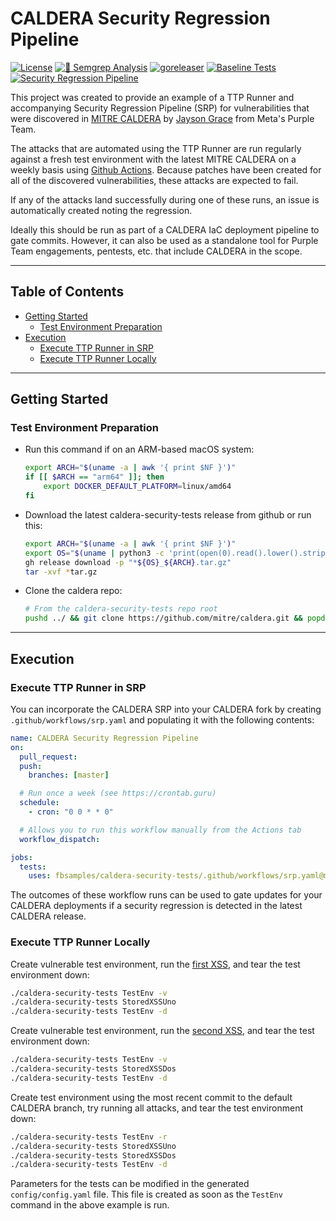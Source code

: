 # CALDERA Security Regression Pipeline

[![License](https://img.shields.io/github/license/l50/goutils?label=License&style=flat&color=blue&logo=github)](https://github.com/fbsamples/caldera-security-tests/blob/main/LICENSE)
[![🚨 Semgrep Analysis](https://github.com/fbsamples/caldera-security-tests/actions/workflows/semgrep.yaml/badge.svg)](https://github.com/fbsamples/caldera-security-tests/actions/workflows/semgrep.yaml)
[![goreleaser](https://github.com/fbsamples/caldera-security-tests/actions/workflows/goreleaser.yaml/badge.svg)](https://github.com/fbsamples/caldera-security-tests/actions/workflows/goreleaser.yaml)
[![Baseline Tests](https://github.com/fbsamples/caldera-security-tests/actions/workflows/baseline.yaml/badge.svg)](https://github.com/fbsamples/caldera-security-tests/actions/workflows/baseline.yaml)
[![Security Regression Pipeline](https://github.com/fbsamples/caldera-security-tests/actions/workflows/srp.yaml/badge.svg)](https://github.com/fbsamples/caldera-security-tests/actions/workflows/srp.yaml)

This project was created to provide an example of a TTP Runner
and accompanying Security Regression Pipeline (SRP) for vulnerabilities
that were discovered in [MITRE CALDERA](https://github.com/mitre/caldera)
by [Jayson Grace](https://techvomit.net) from Meta's Purple Team.

The attacks that are automated using the TTP Runner are
run regularly against a fresh test environment with the latest
MITRE CALDERA on a weekly basis using
[Github Actions](https://github.com/features/actions). Because patches
have been created for all of the discovered
vulnerabilities, these attacks are expected to fail.

If any of the attacks land successfully during one of these runs,
an issue is automatically created noting the regression.

Ideally this should be run as part of a CALDERA IaC deployment
pipeline to gate commits. However, it can also be used as a
standalone tool for Purple Team engagements, pentests, etc.
that include CALDERA in the scope.

---

## Table of Contents

- [Getting Started](#getting-started)
  - [Test Environment Preparation](#test-environment-preparation)
- [Execution](#execution)
  - [Execute TTP Runner in SRP](#execute-ttp-runner-in-srp)
  - [Execute TTP Runner Locally](#execute-ttp-runner-locally)

---

## Getting Started

### Test Environment Preparation

- Run this command if on an ARM-based macOS system:

  ```bash
  export ARCH="$(uname -a | awk '{ print $NF }')"
  if [[ $ARCH == "arm64" ]]; then
      export DOCKER_DEFAULT_PLATFORM=linux/amd64
  fi
  ```

- Download the latest caldera-security-tests release from github or run this:

  ```bash
  export ARCH="$(uname -a | awk '{ print $NF }')"
  export OS="$(uname | python3 -c 'print(open(0).read().lower().strip())')"
  gh release download -p "*${OS}_${ARCH}.tar.gz"
  tar -xvf *tar.gz
  ```

- Clone the caldera repo:

  ```bash
  # From the caldera-security-tests repo root
  pushd ../ && git clone https://github.com/mitre/caldera.git && popd
  ```

---

## Execution

### Execute TTP Runner in SRP

You can incorporate the CALDERA SRP into your CALDERA fork
by creating `.github/workflows/srp.yaml` and populating it with the following contents:

```yaml
name: CALDERA Security Regression Pipeline
on:
  pull_request:
  push:
    branches: [master]

  # Run once a week (see https://crontab.guru)
  schedule:
    - cron: "0 0 * * 0"

  # Allows you to run this workflow manually from the Actions tab
  workflow_dispatch:

jobs:
  tests:
    uses: fbsamples/caldera-security-tests/.github/workflows/srp.yaml@main
```

The outcomes of these workflow runs can
be used to gate updates for your CALDERA deployments if a security regression is
detected in the latest CALDERA release.

### Execute TTP Runner Locally

Create vulnerable test environment, run the [first XSS](https://github.com/metaredteam/external-disclosures/security/advisories/GHSA-5m86-x5ph-jc47),
and tear the test environment down:

```bash
./caldera-security-tests TestEnv -v
./caldera-security-tests StoredXSSUno
./caldera-security-tests TestEnv -d
```

Create vulnerable test environment, run the [second XSS](https://github.com/metaredteam/external-disclosures/security/advisories/GHSA-2gjc-v4hv-m4p9),
and tear the test environment down:

```bash
./caldera-security-tests TestEnv -v
./caldera-security-tests StoredXSSDos
./caldera-security-tests TestEnv -d
```

Create test environment using the most recent commit
to the default CALDERA branch, try running all attacks,
and tear the test environment down:

```bash
./caldera-security-tests TestEnv -r
./caldera-security-tests StoredXSSUno
./caldera-security-tests StoredXSSDos
./caldera-security-tests TestEnv -d
```

Parameters for the tests can be modified
in the generated `config/config.yaml` file.
This file is created as soon as the `TestEnv`
command in the above example is run.
